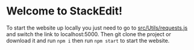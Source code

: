 # Welcome to StackEdit!
To start the website up locally you just need to go to [src/Utils/requests.js](https://github.com/RogerRandomDev/reactfinal/blob/main/src/Utils/requests.js)  and switch the link to localhost:5000. Then git clone the project or download it and run `npm i` then run `npm start` to start the website.